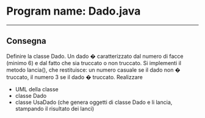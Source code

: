 # Program name: Dado.java

---

## Consegna

Definire la classe Dado. Un dado � caratterizzato dal numero di facce (minimo 6) e dal fatto che sia truccato o non
truccato. Si implementi il metodo lancia(), che restituisce: un numero casuale se il dado non � truccato, il numero 3 se
il dado � truccato. Realizzare

- UML della classe
- classe Dado
- classe UsaDado (che genera oggetti di classe Dado e li lancia, stampando il risultato dei lanci)



